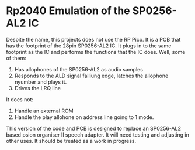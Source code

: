 # Rp2040 Emulation of the SP0256-AL2 IC

Despite the name, this projects does not use the RP Pico. It is a PCB that has the footprint of the 28pin SP0256-AL2 IC. It plugs in to the same footprint as the IC and performs the functions that the IC does. Well, some of them:

1) Has allophones of the SP0256-AL2 as audio samples
2) Responds to the ALD signal falliung edge, latches the allophone nyumber and plays it.
3) Drives the LRQ line

It does not:
1) Handle an external ROM
2) Handle the play allohone on address line going to 1 mode.
   
This version of the code and PCB is designed to replace an SP0256-AL2 based psion organiser II speech adapter. It will need testing and adjusting in other uses.
It should be treated as a work in progress.

   
